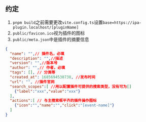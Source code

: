 
## 约定

1. `pnpm build`之前需要更改`vite.config.ts`设置`base=https://ipa-plugin.localhost/[pluginName]`
1. `public/favicon.ico`视为插件的图标
1. `public/meta.json`中是插件的摘要信息
```json
{
  "name": "",// 插件名，必填
  "description": "",//描述
  "version": "",//版本号
  "author": "",// 作者，必填
  "tags": [], // 分类等
  "created_at": 1685694530738, //发布时间
  "url": "", //插件官网
  "search_scopes":[ //用以配置插件可提供的搜索类型，没有可为[]
    {"label":"xxx","value":"xxx"}
  ],
  "actions":[ // 与主搜索框平齐的插件操作图标
    {"icon":"","name":"","click":"[event-name]"}
  ]
}

```